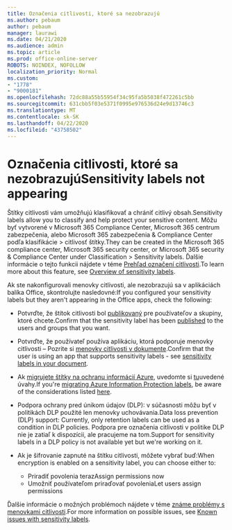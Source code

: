 ```yaml
---
title: Označenia citlivosti, ktoré sa nezobrazujú
ms.author: pebaum
author: pebaum
manager: laurawi
ms.date: 04/21/2020
ms.audience: admin
ms.topic: article
ms.prod: office-online-server
ROBOTS: NOINDEX, NOFOLLOW
localization_priority: Normal
ms.custom:
- "1778"
- "9000181"
ms.openlocfilehash: 72dc88a55b55954f34c95fa5b5038f472261c5bb
ms.sourcegitcommit: 631cbb5f03e5371f0995e976536d24e9d13746c3
ms.translationtype: MT
ms.contentlocale: sk-SK
ms.lasthandoff: 04/22/2020
ms.locfileid: "43758502"
---
```

# <a name="sensitivity-labels-not-appearing"></a><span data-ttu-id="b8e89-102">Označenia citlivosti, ktoré sa nezobrazujú</span><span class="sxs-lookup"><span data-stu-id="b8e89-102">Sensitivity labels not appearing</span></span>

<span data-ttu-id="b8e89-103">Štítky citlivosti vám umožňujú klasifikovať a chrániť citlivý obsah.</span><span class="sxs-lookup"><span data-stu-id="b8e89-103">Sensitivity labels allow you to classify and help protect your sensitive content.</span></span> <span data-ttu-id="b8e89-104">Môžu byť vytvorené v Microsoft 365 Compliance Center, Microsoft 365 centrum zabezpečenia, alebo Microsoft 365 zabezpečenia & Compliance Center podľa klasifikácie > citlivosť štítky.</span><span class="sxs-lookup"><span data-stu-id="b8e89-104">They can be created in the Microsoft 365 compliance center, Microsoft 365 security center, or Microsoft 365 security & Compliance Center under Classification > Sensitivity labels.</span></span> <span data-ttu-id="b8e89-105">Ďalšie informácie o tejto funkcii nájdete v téme [Prehľad označení citlivosti](https://docs.microsoft.com/office365/securitycompliance/sensitivity-labels).</span><span class="sxs-lookup"><span data-stu-id="b8e89-105">To learn more about this feature, see [Overview of sensitivity labels](https://docs.microsoft.com/office365/securitycompliance/sensitivity-labels).</span></span>

<span data-ttu-id="b8e89-106">Ak ste nakonfigurovali menovky citlivosti, ale nezobrazujú sa v aplikáciách balíka Office, skontrolujte nasledovné:</span><span class="sxs-lookup"><span data-stu-id="b8e89-106">If you configured your sensitivity labels but they aren't appearing in the Office apps, check the following:</span></span>

- <span data-ttu-id="b8e89-107">Potvrďte, že štítok citlivosti bol [publikovaný](https://docs.microsoft.com/Office365/SecurityCompliance/sensitivity-labels#what-label-policies-can-do) pre používateľov a skupiny, ktoré chcete.</span><span class="sxs-lookup"><span data-stu-id="b8e89-107">Confirm that the sensitivity label has been [published](https://docs.microsoft.com/Office365/SecurityCompliance/sensitivity-labels#what-label-policies-can-do) to the users and groups that you want.</span></span>

- <span data-ttu-id="b8e89-108">Potvrďte, že používateľ používa aplikáciu, ktorá podporuje menovky citlivosti – Pozrite si [menovky citlivosti v dokumente](https://support.office.com/article/apply-sensitivity-labels-to-your-documents-and-email-within-office-2f96e7cd-d5a4-403b-8bd7-4cc636bae0f9?#bkmk_whereavailable).</span><span class="sxs-lookup"><span data-stu-id="b8e89-108">Confirm that the user is using an app that supports sensitivity labels - see [sensitivity labels in your document](https://support.office.com/article/apply-sensitivity-labels-to-your-documents-and-email-within-office-2f96e7cd-d5a4-403b-8bd7-4cc636bae0f9?#bkmk_whereavailable).</span></span>

- <span data-ttu-id="b8e89-109">Ak [migrujete štítky na ochranu informácií Azure](https://docs.microsoft.com/azure/information-protection/configure-policy-migrate-labels), uvedomte si [tu](https://docs.microsoft.com/azure/information-protection/configure-policy-migrate-labels#considerations-for-unified-labels)uvedené úvahy.</span><span class="sxs-lookup"><span data-stu-id="b8e89-109">If you're [migrating Azure Information Protection labels](https://docs.microsoft.com/azure/information-protection/configure-policy-migrate-labels), be aware of the considerations listed [here](https://docs.microsoft.com/azure/information-protection/configure-policy-migrate-labels#considerations-for-unified-labels).</span></span>

- <span data-ttu-id="b8e89-110">Podpora ochrany pred únikom údajov (DLP): v súčasnosti môžu byť v politikách DLP použité len menovky uchovávania.</span><span class="sxs-lookup"><span data-stu-id="b8e89-110">Data loss prevention (DLP) support: Currently, only retention labels can be used as a condition in DLP policies.</span></span>  <span data-ttu-id="b8e89-111">Podpora pre označenia citlivosti v politike DLP nie je zatiaľ k dispozícii, ale pracujeme na tom.</span><span class="sxs-lookup"><span data-stu-id="b8e89-111">Support for sensitivity labels in a DLP policy is not available yet but we're working on it.</span></span>

- <span data-ttu-id="b8e89-112">Ak je šifrovanie zapnuté na štítku citlivosti, môžete vybrať buď:</span><span class="sxs-lookup"><span data-stu-id="b8e89-112">When encryption is enabled on a sensitivity label, you can choose either to:</span></span>
    - <span data-ttu-id="b8e89-113">Priradiť povolenia teraz</span><span class="sxs-lookup"><span data-stu-id="b8e89-113">Assign permissions now</span></span>
    - <span data-ttu-id="b8e89-114">Umožniť používateľom priraďovať povolenia</span><span class="sxs-lookup"><span data-stu-id="b8e89-114">Let users assign permissions</span></span>


<span data-ttu-id="b8e89-115">Ďalšie informácie o možných problémoch nájdete v téme [známe problémy s menovkami citlivosti](https://support.office.com/article/known-issues-with-sensitivity-labels-in-office-b169d687-2bbd-4e21-a440-7da1b2743edc).</span><span class="sxs-lookup"><span data-stu-id="b8e89-115">For more information on possible issues, see [Known issues with sensitivity labels](https://support.office.com/article/known-issues-with-sensitivity-labels-in-office-b169d687-2bbd-4e21-a440-7da1b2743edc).</span></span>